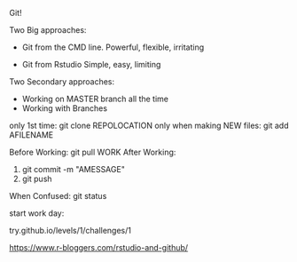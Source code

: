 Git!

Two Big approaches:

- Git from the CMD line.
      Powerful, flexible, irritating

- Git from Rstudio
      Simple, easy, limiting

Two Secondary approaches:
- Working on MASTER branch all the time
- Working with Branches

only 1st time: git clone REPOLOCATION
only when making NEW files:  git add AFILENAME

Before Working: git pull
WORK
After Working:
1. git commit -m "AMESSAGE"
2. git push

When Confused:
   git status

start work day:


try.github.io/levels/1/challenges/1


https://www.r-bloggers.com/rstudio-and-github/
